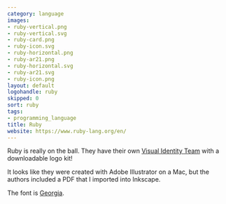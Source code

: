 ```yaml
---
category: language
images:
- ruby-vertical.png
- ruby-vertical.svg
- ruby-card.png
- ruby-icon.svg
- ruby-horizontal.png
- ruby-ar21.png
- ruby-horizontal.svg
- ruby-ar21.svg
- ruby-icon.png
layout: default
logohandle: ruby
skipped: 0
sort: ruby
tags:
- programming_language
title: Ruby
website: https://www.ruby-lang.org/en/
---
```


Ruby is really on the ball.  They have their own [Visual Identity Team](http://rubyidentity.org/) with a downloadable logo kit!

It looks like they were created with Adobe Illustrator on a Mac, but the authors included a PDF that I imported into Inkscape.

The font is [Georgia](http://www.myfonts.com/fonts/ascender/georgia/regular/?refby=vectorlogozone).

